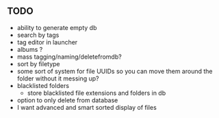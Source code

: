 ## TODO
* ability to generate empty db
* search by tags
* tag editor in launcher
* albums ?
* mass tagging/naming/deletefromdb?
* sort by filetype
* some sort of system for file UUIDs so you can move them around the folder without it messing up?
* blacklisted folders
  * store blacklisted file extensions and folders in db
* option to only delete from database
* I want advanced and smart sorted display of files